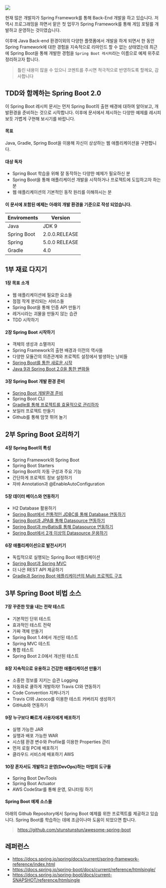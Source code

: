 <img src='https://alexandreesl.files.wordpress.com/2014/12/springboot.png' />

현재 많은 개발자가 Spring Framework를 통해 Back-End 개발을 하고 있습니다. 저 역시 프로그래밍을 하면서 맡은 첫 업무가 Spring Framework를 통해 게임 포털를 개발하고 운영하는 것이였습니다.

이후에 Java Back-end 환경이외의 다양한 플랫폼에서 개발을 하게 되면서 한 동안 Spring Framework에 대한 경험을 지속적으로 리마인드 할 수 없는 상태였는데 최근에 Spring Boot을 통해 개발한 경험을 `Spring Boot 레시피`라는 이름으로 예제 위주로 정리하고자 합니다.

> 틀린 내용이 많을 수 있으니 코멘트를 주시면 적극적으로 반영하도록 할께요, 감사합니다

## TDD와 함께하는 Spring Boot 2.0

이 Spring Boot 레시피 문서는 먼저 Spring Boot의 출현 배경에 대하여 알아보고, 개발환경을 준비하는 것으로 시작합니다. 이후에 문서에서 제시하는 다양한 예제를 레시피보듯 가볍게 구현해 보시기를 바랍니다.

#### 목표

Java, Gradle, Spring Boot을 이용해 자신이 상상하는 웹 애플리케이션을 구현합니다.

#### 대상 독자

- Spring Boot 학습을 위해 잘 동작하는 다양한 예제가 필요하신 분
- Spring Boot을 통해 애플리케이션 개발을 시작하거나 프로젝트에 도입하고자 하는 분
- 웹 애플리케이션의 기본적인 동작 원리를 이해하시는 분

#### 이 문서에 포함된 예제는 아래의 개발 환경을 기준으로 작성 되었습니다.

Enviroments | Version
---|---
Java | JDK 9
Spring Boot | 2.0.0.RELEASE
Spring | 5.0.0 RELEASE
Gradle | 4.0

## 1부 재료 다지기

#### 1장 목표 소개
- 웹 애플리케이션에 필요한 요소들
- 점점 작게 분리되는 서비스들
- Spring Boot을 통해 인증 API 만들기
- 레거시라는 괴물을 만들지 않는 습관
- TDD 시작하기

#### 2장 Spring Boot 시작하기

- 객체의 생성과 소멸까지
- Spring Framework의 출현 배경과 이전의 역사들
- 다양한 모듈간의 의존관계와 프로젝트 설정에서 발생하는 낭비들
- [Spring Boot를 통한 새로운 시작](https://github.com/stunstunstun/awesome-wiki/blob/master/Spring/spring-boot-get-started.md)
- [Java 9과 Spring Boot 2.0을 통한 변화들](https://www.youtube.com/watch?v=BFjrmj4p3_Y)

#### 3장 Spring Boot 개발 환경 준비

- [Spring Boot 개발환경 준비](https://github.com/stunstunstun/awesome-wiki/blob/master/Spring/spring-boot-environments.md)
- Spring Boot CLI
- [Gradle를 통해 프로젝트를 효율적으로 관리하자](https://github.com/stunstunstun/awesome-wiki/blob/master/Spring/spring-boot-and-gradle.md)
- 보일러 프로젝트 만들기
- Github를 통해 맘껏 뛰어 놀기

## 2부 Spring Boot 요리하기

#### 4장 Spring Boot의 특성

- Spring Framework와 Spring Boot
- Spring Boot Starters
- Spring Boot의 자동 구성과 주요 기능
- 간단하게 프로젝트 정보 설정하기
- 자바 Annotation과 @EnableAutoConfiguration

#### 5장 데이터 베이스와 연동하기

- H2 Database 활용하기
- [Spring Boot에서 전통적인 JDBC를 통해 Database 연동하기](https://github.com/stunstunstun/awesome-wiki/blob/master/Spring/spring-boot-with-jdbc.md)
- [Spring Boot과 JPA를 통해 Datasource 연동하기](https://github.com/stunstunstun/awesome-wiki/blob/master/Spring/spring-boot-with-jpa.md)
- [Spring Boot과 myBatis를 통해 Datasource 연동하기](https://github.com/stunstunstun/awesome-wiki/blob/master/Spring/spring-boot-with-mybatis.md)
- [Spring Boot에서 2개 이상의 Datasource 운용하기](https://github.com/stunstunstun/awesome-wiki/blob/master/Spring/spring-boot-multi-datasources.md)

#### 6장 애플리케이션으로 발전시키기

- 독립적으로 실행되는 Spring Boot 애플리케이션
- [Spring Boot과 Spring MVC](https://github.com/stunstunstun/awesome-wiki/blob/master/Spring/spring-boot-web-mvc.md)
- 더 나은 REST API 제공하기
- [Gradle과 Spring Boot 애플리케이션의 Multi 프로젝트 구조](https://github.com/stunstunstun/awesome-wiki/blob/master/Spring/spring-boot-gradle-multi-project.md)

## 3부 Spring Boot 비법 소스

#### 7장 꾸준한 맛을 내는 전략 테스트

- 기본적인 단위 테스트
- 효과적인 테스트 전략
- 가짜 객체 만들기
- Spring Boot 1.4에서 개선된 테스트
- Spring MVC 테스트
- 통합 테스트
- Spring Boot 2.0에서 개선된 테스트


#### 8장 지속적으로 유용하고 건강한 애플리케이션 만들기

- 소중한 정보를 지키는 습관 Logging
- 자동화로 쿨하게 개발하자! Travis CI와 연동하기
- Code Convention 지켜나가기
- Travis CI와 Jacoco를 이용한 테스트 커버리지 생성하기
- GitHub와 연동하기

#### 9장 누구보다 빠르게 사용자에게 배포하기

- 실행 가능한 JAR
- 실행과 배포 가능한 WAR
- 시스템 환경 변수와 Profile를 이용한 Properties 관리
- 먼저 로컬 PC에 배포하기
- 클라우드 서비스에 배포하기 AWS

#### 10장 혼자서도 개발하고 운영(DevOps)하는 마법의 도구들

- Spring Boot DevTools
- Spring Boot Actuator
- AWS CodeStar를 통해 운영, 모니터링 하기

#### Spring Boot 예제 소스들

아래의 Github Repository에서 Spring Boot 예제를 위한 프로젝트를 제공하고 있습니다. Spring Boot를 학습하는 데에 조금이나마 도움이 되었으면 합니다.

> https://github.com/stunstunstun/awesome-spring-boot

## 레퍼런스

- https://docs.spring.io/spring/docs/current/spring-framework-reference/index.html
- https://docs.spring.io/spring-boot/docs/current/reference/htmlsingle/
- https://docs.spring.io/spring-boot/docs/current-SNAPSHOT/reference/htmlsingle



